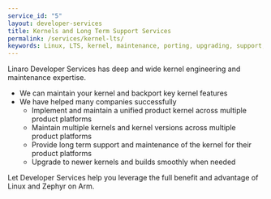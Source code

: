 ```yaml
---
service_id: "5"
layout: developer-services
title: Kernels and Long Term Support Services
permalink: /services/kernel-lts/
keywords: Linux, LTS, kernel, maintenance, porting, upgrading, support, Zephyr
---
```

Linaro Developer Services has deep and wide kernel engineering and maintenance expertise.

- We can maintain your kernel and backport key kernel features
- We have helped many companies successfully
    - Implement and maintain a unified product kernel across multiple product platforms
    - Maintain multiple kernels and kernel versions across multiple product platforms
    - Provide long term support and maintenance of the kernel for their product platforms
    - Upgrade to newer kernels and builds smoothly when needed

Let Developer Services help you leverage the full benefit and advantage of Linux and Zephyr on Arm.
